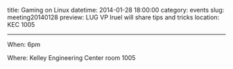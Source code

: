 title: Gaming on Linux
datetime: 2014-01-28 18:00:00
category: events
slug: meeting20140128
preview: LUG VP Iruel will share tips and tricks
location: KEC 1005

---

When: 6pm

Where: Kelley Engineering Center room 1005
